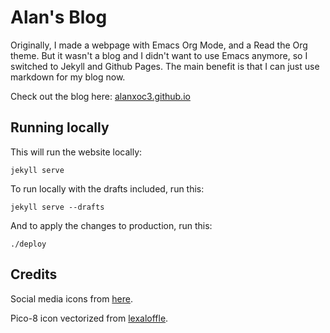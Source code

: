 # Alan's Blog
Originally, I made a webpage with Emacs Org Mode, and a Read the Org theme. But
it wasn't a blog and I didn't want to use Emacs anymore, so I switched to
Jekyll and Github Pages. The main benefit is that I can just use markdown for
my blog now.

Check out the blog here: [alanxoc3.github.io](https://alanxoc3.github.io)

## Running locally
This will run the website locally:
```
jekyll serve
```

To run locally with the drafts included, run this:
```
jekyll serve --drafts
```

And to apply the changes to production, run this:
```
./deploy
```

## Credits
Social media icons from [here](https://www.iconfinder.com/iconsets/social-icons-grey).

Pico-8 icon vectorized from [lexaloffle](https://www.lexaloffle.com/).

